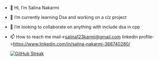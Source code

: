- 👋 Hi, I’m Salina Nakarmi
- 🌱 I’m currently learning Dsa and working on a clz project
- 💞️ I’m looking to collaborate on anything with include dsa in cpp
- 📫 How to reach me  mail->salina123karmi@gmail.com  linkedin profile->https://www.linkedin.com/in/salina-nakarmi-368740280/

  
   [![GitHub Streak](https://streak-stats.demolab.com/?user=salina-nakarmi)](https://git.io/streak-stats)

